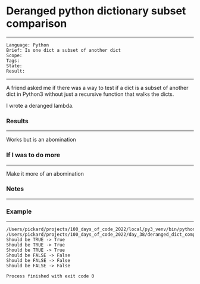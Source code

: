 # Deranged python dictionary subset comparison

---
```
Language: Python
Brief: Is one dict a subset of another dict
Scope: 
Tags: 
State: 
Result: 
```
---

A friend asked me if there was a way to test if a dict is a subset of another dict in Python3 without just a recursive function that walks the dicts.

I wrote a deranged lambda.

### Results

---

Works but is an abomination 

### If I was to do more

---

Make it more of an abomination

### Notes

---

### Example 

---

```
/Users/pickard/projects/100_days_of_code_2022/local/py3_venv/bin/python /Users/pickard/projects/100_days_of_code_2022/day_38/deranged_dict_compare.py
Should be TRUE -> True
Should be TRUE -> True
Should be TRUE -> True
Should be FALSE -> False
Should be FALSE -> False
Should be FALSE -> False

Process finished with exit code 0
```
